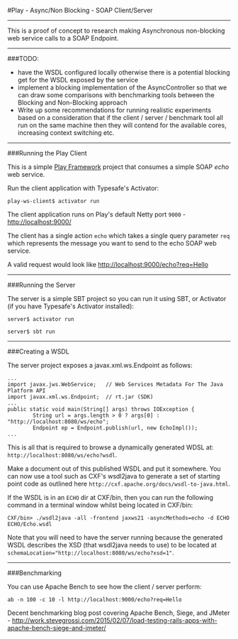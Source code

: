 
#Play - Async/Non Blocking - SOAP Client/Server

---
This is a proof of concept to research making Asynchronous non-blocking web service calls to a SOAP Endpoint.

---
###TODO:

- have the WSDL configured locally otherwise there is a potential blocking get for the WSDL exposed by the service
- implement a blocking implementation of the AsyncController so that we can draw some comparisons with benchmarking tools between the Blocking and Non-Blocking approach
- Write up some recommendations for running realistic experiments based on a consideration that if the client / server / benchmark tool all run on the same machine then they will contend for the available cores, increasing context switching etc.

---

###Running the Play Client

This is a simple [Play Framework](http://www.playframework.com/) project that consumes a simple SOAP _echo_ web service.

Run the client application with Typesafe's Activator:
```
play-ws-client$ activator run
```

The client application runs on Play's default Netty port `9000` - [http://localhost:9000/](http://localhost:9000/)

The client has a single action `echo` which takes a single query parameter `req` which represents the message you want to send to the echo SOAP web service.

A valid request would look like [http://localhost:9000/echo?req=Hello](http://localhost:9000/echo?req=Hello)

---

###Running the Server

The server is a simple SBT project so you can run it using SBT, or Activator (if you have Typesafe's Activator installed):
```
server$ activator run

server$ sbt run

```

---

###Creating a WSDL

The server project exposes a javax.xml.ws.Endpoint as follows:

```
...
import javax.jws.WebService;   // Web Services Metadata For The Java Platform API
import javax.xml.ws.Endpoint;  // rt.jar (SDK)
...
public static void main(String[] args) throws IOException {
		String url = args.length > 0 ? args[0] : "http://localhost:8080/ws/echo";
		Endpoint ep = Endpoint.publish(url, new EchoImpl());
...
```
This is all that is required to browse a dynamically generated WDSL at: `http://localhost:8080/ws/echo?wsdl`.

Make a document out of this published WSDL and put it somewhere. You can now use a tool such as CXF's wsdl2java to generate a set of starting point code as outlined here `http://cxf.apache.org/docs/wsdl-to-java.html`.

If the WSDL is in an `ECHO` dir at CXF/bin, then you can run the following command in a terminal window whilst being located in CXF/bin:

```
CXF/bin> ./wsdl2java -all -frontend jaxws21 -asyncMethods=echo -d ECHO ECHO/Echo.wsdl
```
Note that you will need to have the server running because the generated WSDL describes the XSD (that wsdl2java needs to use) to be located at `schemaLocation="http://localhost:8080/ws/echo?xsd=1"`.

---

###Benchmarking

You can use Apache Bench to see how the client / server perform:
```
ab -n 100 -c 10 -l http://localhost:9000/echo?req=Hello
```

Decent benchmarking blog post covering Apache Bench, Siege, and JMeter - http://work.stevegrossi.com/2015/02/07/load-testing-rails-apps-with-apache-bench-siege-and-jmeter/
